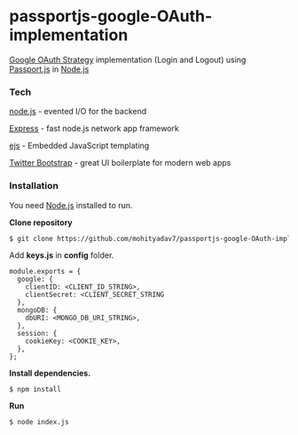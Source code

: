 # passportjs-google-OAuth-implementation
[Google OAuth Strategy](http://www.passportjs.org/packages/passport-google-oauth/) implementation (Login and Logout) using [Passport.js](http://www.passportjs.org/) in [Node.js](https://nodejs.org/)

### Tech

[node.js]() - evented I/O for the backend

[Express](https://expressjs.com/) - fast node.js network app framework

[ejs](https://ejs.co/) - Embedded JavaScript templating

[Twitter Bootstrap](https://getbootstrap.com/) - great UI boilerplate for modern web apps

### Installation
You need [Node.js](https://nodejs.org/) installed to run.

**Clone repository**

```sh
$ git clone https://github.com/mohityadav7/passportjs-google-OAuth-implementation.git
```

Add **keys.js** in **config** folder.
```
module.exports = {
  google: {
    clientID: <CLIENT_ID_STRING>,
    clientSecret: <CLIENT_SECRET_STRING
  },
  mongoDB: {
    dbURI: <MONGO_DB_URI_STRING>,
  },
  session: {
    cookieKey: <COOKIE_KEY>,
  },
};
```

**Install dependencies.**
```
$ npm install
```

**Run**
```
$ node index.js
```
